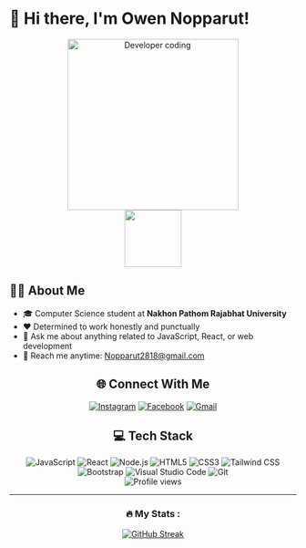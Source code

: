 # 👋 Hi there, I'm Owen Nopparut!

<div align="center">
  <img src="https://raw.githubusercontent.com/SP-XD/SP-XD/main/images/dev-working.gif" alt="Developer coding" width="300" />
  
  <div id="header">
    <img src="https://user-images.githubusercontent.com/74038190/219923823-bf1ce878-c6b8-4faa-be07-93e6b1006521.gif" width="100"/>
</div>
</div>

## 👨‍💻 About Me
- 🎓 Computer Science student at **Nakhon Pathom Rajabhat University**
- ❤️ Determined to work honestly and punctually
- 💬 Ask me about anything related to JavaScript, React, or web development
- 📩 Reach me anytime: [Nopparut2818@gmail.com](mailto:Nopparut2818@gmail.com)

<div align="center">

## 🌐 Connect With Me
  
[![Instagram](https://img.shields.io/badge/📷%20INSTAGRAM-E4405F?style=for-the-badge&logo=instagram&logoColor=white)](https://www.instagram.com/owxn_noppharut?igsh=ZnA4M2hndDFjNGlo)
[![Facebook](https://img.shields.io/badge/📘%20FACEBOOK-1877F2?style=for-the-badge&logo=facebook&logoColor=white)](https://www.facebook.com/nopparut.nootueng/)
[![Gmail](https://img.shields.io/badge/📧%20GMAIL-D14836?style=for-the-badge&logo=gmail&logoColor=white)](mailto:Nopparut2818@gmail.com)

## 💻 Tech Stack

<div>
  <img src="https://img.shields.io/badge/JavaScript-F7DF1E?style=for-the-badge&logo=javascript&logoColor=black" alt="JavaScript" />
  <img src="https://img.shields.io/badge/React-61DAFB?style=for-the-badge&logo=react&logoColor=black" alt="React" />
  <img src="https://img.shields.io/badge/Node.js-339933?style=for-the-badge&logo=node.js&logoColor=white" alt="Node.js" />
  <img src="https://img.shields.io/badge/HTML5-E34F26?style=for-the-badge&logo=html5&logoColor=white" alt="HTML5" />
  <img src="https://img.shields.io/badge/CSS3-1572B6?style=for-the-badge&logo=css3&logoColor=white" alt="CSS3" />
  <img src="https://img.shields.io/badge/Tailwind%20CSS-38B2AC?style=for-the-badge&logo=tailwind-css&logoColor=white" alt="Tailwind CSS" />
  <img src="https://img.shields.io/badge/Bootstrap-7952B3?style=for-the-badge&logo=bootstrap&logoColor=white" alt="Bootstrap" />
  <img src="https://img.shields.io/badge/VS%20Code-007ACC?style=for-the-badge&logo=visual-studio-code&logoColor=white" alt="Visual Studio Code" />
  <img src="https://img.shields.io/badge/Git-F05032?style=for-the-badge&logo=git&logoColor=white" alt="Git" />
</div>

<img src="https://komarev.com/ghpvc/?username=your-github-username&style=flat-square&color=blue" alt="Profile views"/>

---

### :fire: My Stats :
[![GitHub Streak](http://github-readme-streak-stats.herokuapp.com?user=your-github-username&theme=dark&background=000000)](https://git.io/streak-stats)

</div>
